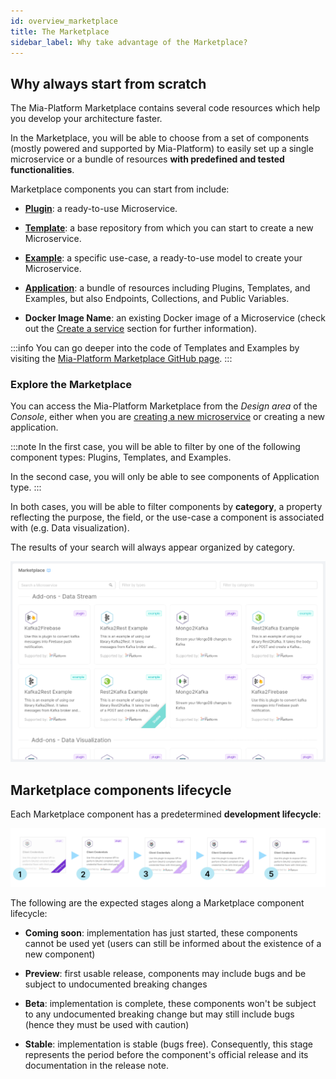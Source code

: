 ```yaml
---
id: overview_marketplace
title: The Marketplace
sidebar_label: Why take advantage of the Marketplace?
---
```

## Why always start from scratch

The Mia-Platform Marketplace contains several code resources which help you develop your architecture faster.

In the Marketplace, you will be able to choose from a set of components (mostly powered and supported by Mia-Platform) to easily set up a single microservice or a bundle of resources **with predefined and tested functionalities**.

Marketplace components you can start from include:

* **[Plugin](/runtime_suite/mia-platform-plugins.md)**: a ready-to-use Microservice.  

* **[Template](/marketplace/templates/mia_templates.md)**: a base repository from which you can start to create a new Microservice.  

* **[Example](/marketplace/examples/mia_examples.md)**: a specific use-case, a ready-to-use model to create your Microservice.

* **[Application](/marketplace/applications/mia_applications.md)**: a bundle of resources including Plugins, Templates, and Examples, but also Endpoints, Collections, and Public Variables.

* **Docker Image Name**: an existing Docker image of a Microservice (check out the [Create a service](/development_suite/api-console/api-design/services.md#how-to-create-a-microservice-from-a-docker-image) section for further information).


:::info
You can go deeper into the code of Templates and Examples by visiting the [Mia-Platform Marketplace GitHub page](https://github.com/mia-platform-marketplace).
:::

### Explore the Marketplace

You can access the Mia-Platform Marketplace from the *Design area* of the *Console*, either when you are [creating a new microservice](/development_suite/api-console/api-design/services.md#how-to-create-a-microservice-from-an-example-or-from-a-template) or creating a new application.

:::note
In the first case, you will be able to filter by one of the following component types: Plugins, Templates, and Examples. 

In the second case, you will only be able to see components of Application type. 
:::

In both cases, you will be able to filter components by **category**, a property reflecting the purpose, the field, or the use-case a component is associated with (e.g. Data visualization). 

The results of your search will always appear organized by category.

![new-examples](./img/marketplace.png)

## Marketplace components lifecycle

Each Marketplace component has a predetermined **development lifecycle**:

![lifecycle-stages](./img/component-lifecycle-final.png)

The following are the expected stages along a Marketplace component lifecycle:

* **Coming soon**: implementation has just started, these components cannot be used yet (users can still be informed about the existence of a new component)

* **Preview**: first usable release, components may include bugs and be subject to undocumented breaking changes

* **Beta**: implementation is complete, these components won't be subject to any undocumented breaking change but may still include bugs (hence they must be used with caution)

* **Stable**: implementation is stable (bugs free). Consequently, this stage represents the period before the component's official release and its documentation in the release note.

